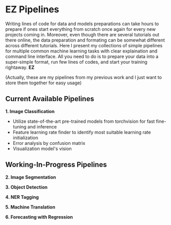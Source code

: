 # EZ Pipelines

Writing lines of code for data and models preparations can take hours to prepare if ones start everything from scratch once again for every new projects coming in. Moreover, even though there are several tutorials out there online, the data preparation and formating can be somewhat different across different tutorials. Here I present my collections of simple pipelines for multiple common machine learning tasks with clear explaination and command line interface. All you need to do is to prepare your data into a super-simple format, run few lines of codes, and start your training rightaway. **EZ**

(Actually, these are my pipelines from my previous work and I just want to store them together for easy usage)

## Current Available Pipelines
**1. Image Classification**
- Utilize state-of-the-art pre-trained models from torchvision for fast fine-tuning and inference
- Feature learning rate finder to identify most suitable learning rate initialization
- Error analysis by confusion matrix
- Visualization model's vision

## Working-In-Progress Pipelines
**2. Image Segmentation**

**3. Object Detection**

**4. NER Tagging**

**5. Machine Translation**

**6. Forecasting with Regression**


